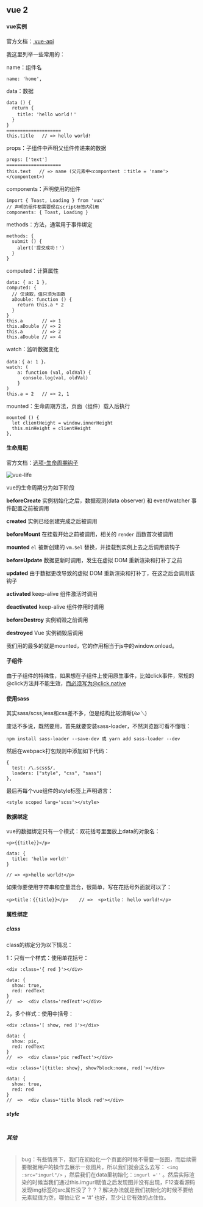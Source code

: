 ## vue 2 

#### vue实例

官方文档：[ vue-api ](https://vuefe.cn/v2/api/) 

我这里列举一些常用的：

name：组件名

```
name: 'home',
```

data：数据

```
data () {
  return {
    title: 'hello world！'
  }
}
====================
this.title   // => hello world!
```

props：子组件中声明父组件传递来的数据

```
props: ['text']
====================
this.text   // => name (父元素中<compontent ：title = 'name'></compontent>)
```

components：声明使用的组件

```
import { Toast, Loading } from 'vux'
// 声明的组件都需要现在script标签内引用
components: { Toast, Loading }
```

methods：方法，通常用于事件绑定

```
methods: {
  submit () {
    alert('提交成功！')
  }
}
```


computed：计算属性

```
data: { a: 1 },
computed: {
  // 仅读取，值只须为函数
  aDouble: function () {
    return this.a * 2
  }
}
this.a       // => 1
this.aDouble // => 2
this.a       // => 2
this.aDouble // => 4
```

watch：监听数据变化

```
data：{ a: 1 }，
watch: (
	a: function (val, oldVal) {
      console.log(val, oldVal)
	}
)
this.a = 2   // => 2, 1
```

mounted：生命周期方法，页面（组件）载入后执行

```
mounted () {
  let clientHeight = window.innerHeight
  this.minHeight = clientHeight
},
```





#### 生命周期

官方文档：[选项-生命周期钩子](https://vuefe.cn/v2/api/#选项-生命周期钩子)

![vue-life](https://vuefe.cn/images/lifecycle.png)

vue的生命周期分为如下阶段

**beforeCreate** 实例初始化之后，数据观测(data observer) 和 event/watcher 事件配置之前被调用

**created** 实例已经创建完成之后被调用

**beforeMount** 在挂载开始之前被调用，相关的 `render` 函数首次被调用

**mounted** `el` 被新创建的 `vm.$el` 替换，并挂载到实例上去之后调用该钩子

**beforeUpdate** 数据更新时调用，发生在虚拟 DOM 重新渲染和打补丁之前

**updated** 由于数据更改导致的虚拟 DOM 重新渲染和打补丁，在这之后会调用该钩子

**activated** keep-alive 组件激活时调用

**deactivated** keep-alive 组件停用时调用

**beforeDestroy** 实例销毁之前调用

**destroyed** Vue 实例销毁后调用

我们用的最多的就是mounted，它的作用相当于js中的window.onload。



#### 子组件

由于子组件的特殊性，如果想在子组件上使用原生事件，比如click事件，常规的@click方法并不能生效，而必须写为@click.native



#### 使用sass

其实sass/scss,less和css差不多，但是结构比较清晰(*/ω＼*)

废话不多说，既然要用，首先就要安装sass-loader，不然浏览器可看不懂哦：

```
npm install sass-loader --save-dev 或 yarn add sass-loader --dev
```

然后在webpack打包规则中添加如下代码：

```
{
  test: /\.scss$/,
  loaders: ["style", "css", "sass"]
},
```

最后再每个vue组件的style标签上声明语言：

```
<style scoped lang='scss'></style>
```


#### 数据绑定

vue的数据绑定只有一个模式：双花括号里面放上data的对象名：

```
<p>{{title}}</p>

data: {
  title: 'hello world!'
}

// => <p>hello world!</p>
```

如果你要使用字符串和变量混合，很简单，写在花括号外面就可以了：

```
<p>title：{{title}}</p>    // =>  <p>title： hello world!</p>
```



#### 属性绑定

##### class

class的绑定分为以下情况：

1：只有一个样式：使用单花括号：

```
<div :class='{ red }'></div>

data: {
  show: true,
  red: redText
}
//  =>  <div class='redText'></div>
```

2，多个样式：使用中括号：

```
<div :class='[ show, red ]'></div>

data: {
  show: pic,
  red: redText
}
//  =>  <div class='pic redText'></div>
```



```
<div :class='[{title: show}, show?block:none, red]'></div>

data: {
  show: true,
  red: red
}
//  =>  <div class='title block red'></div>
```



##### style

```

```

##### 其他

```

```

> bug：有些情景下，我们在初始化一个页面的时候不需要一张图，而后续需要根据用户的操作去展示一张图片，所以我们就会这么去写： `<img :src="imgurl"/>` ，然后我们在data里初始化：`imgurl =''`  。然后实际渲染的时候当我们通过this.imgurl赋值之后发现图并没有出现，F12查看源码发现img标签的src属性没了？？？解决办法就是我们初始化的时候不要给元素赋值为空，哪怕让它 = ‘#’ 也好，至少让它有效的占住位。

